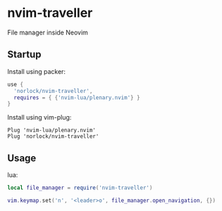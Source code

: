 # nvim-traveller
File manager inside Neovim

## Startup

Install using packer:
```lua
use {
  'norlock/nvim-traveller',
  requires = { {'nvim-lua/plenary.nvim'} }
}
```

Install using vim-plug:
```viml
Plug 'nvim-lua/plenary.nvim'
Plug 'norlock/nvim-traveller'
```

## Usage

lua:
```lua
local file_manager = require('nvim-traveller')

vim.keymap.set('n', '<leader>o', file_manager.open_navigation, {})
```
